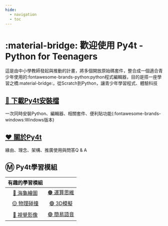 ```yaml
---
hide:
  - navigation
  - toc
---
```


# :material-bridge: 歡迎使用 Py4t - Python for Teenagers

這是由中小學教師發起與推動的計畫，將多個開放原始碼套件，整合成一個適合青少年使用的:fontawesome-brands-python:python程式編輯器，目的是搭一座學習之橋:material-bridge:，從Scratch到Python，讓青少年學習程式、體驗科技


## [ 🔽 下載Py4t安裝檔 ](download.md)

一次同時安裝Python、編輯器、相關套件、便利貼功能(:fontawesome-brands-windows:Windows版本)

## [ ❤️ 關於Py4t ](about/about.md)

緣由、理念、架構、推廣使用與問答Q & A

##  Ⓜ️ Py4t學習模組 

|   有趣的學習模組               |                            |
| :-----------:                    | :------------------------------------:            |
|  [ 🔴 海龜繪圖 ](turtle4t/turtle4t.md)  |  [ 🟠 運算思維 ](comthink/comthink.md)      |
|  [ 🟡 物理碰撞 ](pie4t/pie4t.md)  |  [ 🟢 3D模擬 ](threed4t/threed4t.md)     |
|  [ 🔵 視覺影像 ](cv4t/cv4t.md)  |  [ 🟣 簡易語音 ](sound_and_speech/sound_and_speech.md)     |



